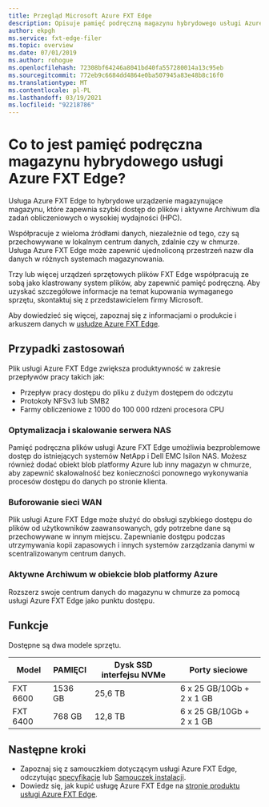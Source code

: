 ```yaml
---
title: Przegląd Microsoft Azure FXT Edge
description: Opisuje pamięć podręczną magazynu hybrydowego usługi Azure FXT Edge, aktywny plik archiwum i akcelerator dostępu do plików dla obliczeń o wysokiej wydajności
author: ekpgh
ms.service: fxt-edge-filer
ms.topic: overview
ms.date: 07/01/2019
ms.author: rohogue
ms.openlocfilehash: 72308bf64246a8041bd40fa557280014a13c95eb
ms.sourcegitcommit: 772eb9c6684dd4864e0ba507945a83e48b8c16f0
ms.translationtype: MT
ms.contentlocale: pl-PL
ms.lasthandoff: 03/19/2021
ms.locfileid: "92218786"
---
```

# <a name="what-is-azure-fxt-edge-filer-hybrid-storage-cache"></a>Co to jest pamięć podręczna magazynu hybrydowego usługi Azure FXT Edge?

Usługa Azure FXT Edge to hybrydowe urządzenie magazynujące magazynu, które zapewnia szybki dostęp do plików i aktywne Archiwum dla zadań obliczeniowych o wysokiej wydajności (HPC).

Współpracuje z wieloma źródłami danych, niezależnie od tego, czy są przechowywane w lokalnym centrum danych, zdalnie czy w chmurze. Usługa Azure FXT Edge może zapewnić ujednoliconą przestrzeń nazw dla danych w różnych systemach magazynowania.

Trzy lub więcej urządzeń sprzętowych plików FXT Edge współpracują ze sobą jako klastrowany system plików, aby zapewnić pamięć podręczną. Aby uzyskać szczegółowe informacje na temat kupowania wymaganego sprzętu, skontaktuj się z przedstawicielem firmy Microsoft.

Aby dowiedzieć się więcej, zapoznaj się z informacjami o produkcie i arkuszem danych w [usłudze Azure FXT Edge](https://azure.microsoft.com/services/fxt-edge-filer/).

## <a name="use-cases"></a>Przypadki zastosowań

Plik usługi Azure FXT Edge zwiększa produktywność w zakresie przepływów pracy takich jak:

* Przepływ pracy dostępu do pliku z dużym dostępem do odczytu
* Protokoły NFSv3 lub SMB2
* Farmy obliczeniowe z 1000 do 100 000 rdzeni procesora CPU

### <a name="nas-optimization-and-scaling"></a>Optymalizacja i skalowanie serwera NAS

Pamięć podręczna plików usługi Azure FXT Edge umożliwia bezproblemowe dostęp do istniejących systemów NetApp i Dell EMC Isilon NAS. Możesz również dodać obiekt blob platformy Azure lub inny magazyn w chmurze, aby zapewnić skalowalność bez konieczności ponownego wykonywania procesów dostępu do danych po stronie klienta.

### <a name="wan-caching"></a>Buforowanie sieci WAN

Plik usługi Azure FXT Edge może służyć do obsługi szybkiego dostępu do plików od użytkowników zaawansowanych, gdy potrzebne dane są przechowywane w innym miejscu. Zapewnianie dostępu podczas utrzymywania kopii zapasowych i innych systemów zarządzania danymi w scentralizowanym centrum danych.

### <a name="active-archive-in-azure-blob"></a>Aktywne Archiwum w obiekcie blob platformy Azure

Rozszerz swoje centrum danych do magazynu w chmurze za pomocą usługi Azure FXT Edge jako punktu dostępu.

## <a name="features"></a>Funkcje

Dostępne są dwa modele sprzętu.

| Model | PAMIĘCI | Dysk SSD interfejsu NVMe | Porty sieciowe |
|-------|------|----------|---------------|
| FXT 6600 | 1536 GB | 25,6 TB | 6 x 25 GB/10Gb + 2 x 1 GB |
| FXT 6400 | 768 GB | 12,8 TB | 6 x 25 GB/10Gb + 2 x 1 GB |

## <a name="next-steps"></a>Następne kroki

* Zapoznaj się z samouczkiem dotyczącym usługi Azure FXT Edge, odczytując [specyfikacje](fxt-specs.md) lub [Samouczek instalacji](fxt-install.md).
* Dowiedz się, jak kupić usługę Azure FXT Edge na [stronie produktu usługi Azure FXT Edge](https://azure.microsoft.com/services/fxt-edge-filer/).
